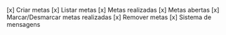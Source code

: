 [x] Criar metas
[x] Listar metas
    [x] Metas realizadas
    [x] Metas abertas
[x] Marcar/Desmarcar metas realizadas
[x] Remover metas
[x] Sistema de mensagens